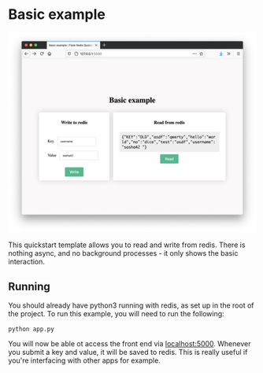 # Basic example

![Screenshot](basic-example.png)

This quickstart template allows you to read and write from redis. There is nothing async, and no background processes - it only shows the basic interaction.

## Running
You should already have python3 running with redis, as set up in the root of the project. To run this example, you will need to run the following:
```
python app.py
```

You will now be able ot access the front end via [localhost:5000](http://localhpst:5000). Whenever you submit a key and value, it will be saved to redis. This is really useful if you're interfacing with other apps for example.